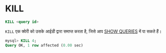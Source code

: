 # KILL

<!-- example KILL -->
```sql
KILL <query id>
```

`KILL` एक क्वेरी को उसके आईडी द्वारा समाप्त करता है, जिसे आप [SHOW QUERIES](../Node_info_and_management/SHOW_QUERIES.md#SHOW-QUERIES) में पा सकते हैं।

<!-- request SQL -->
```sql
mysql> KILL 4;
Query OK, 1 row affected (0.00 sec)
```

<!-- end -->
<!-- proofread -->

